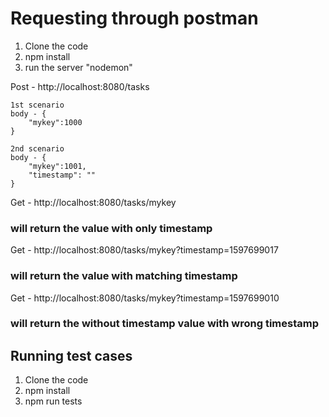 # Requesting through postman

1. Clone the code
2. npm install
3. run the server "nodemon"

Post - http://localhost:8080/tasks

    1st scenario
    body - {
        "mykey":1000
    }

    2nd scenario
    body - {
        "mykey":1001,
        "timestamp": ""
    }


Get - http://localhost:8080/tasks/mykey 
### will return the value with only timestamp    

Get - http://localhost:8080/tasks/mykey?timestamp=1597699017
### will return the value with matching timestamp

Get - http://localhost:8080/tasks/mykey?timestamp=1597699010
### will return the without timestamp value with wrong timestamp

## Running test cases

1. Clone the code
2. npm install
3. npm run tests